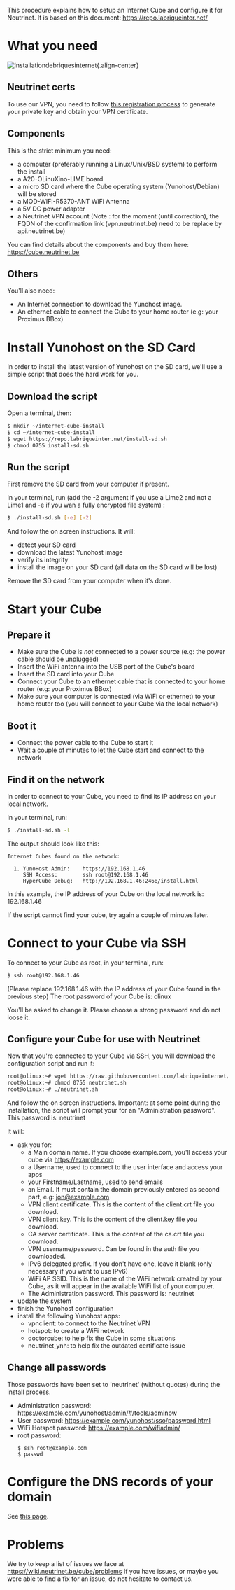 <!-- TITLE: How to install a cube -->

This procedure explains how to setup an Internet Cube and configure it for Neutrinet.
It is based on this document:  https://repo.labriqueinter.net/

# What you need
![Installationdebriquesinternet](/uploads/cube/installationdebriquesinternet.png "Installationdebriquesinternet"){.align-center}

## Neutrinet certs

To use our VPN, you need to follow [this registration process](/vpn/order) to generate your private key and obtain your VPN certificate.

## Components

This is the strict minimum you need:
- a computer (preferably running a Linux/Unix/BSD system) to perform the install
- a A20-OLinuXino-LIME board
- a micro SD card where the Cube operating system (Yunohost/Debian) will be stored
- a MOD-WIFI-R5370-ANT WiFi Antenna
- a 5V DC power adapter
- a Neutrinet VPN account (Note : for the moment (until correction), the FQDN of the confirmation link (vpn.neutrinet.be) need to be replace by api.neutrinet.be)

You can find details about the components and buy them here:
https://cube.neutrinet.be

## Others

You'll also need:
- An Internet connection to download the Yunohost image.
- An ethernet cable to connect the Cube to your home router (e.g: your Proximus BBox)

# Install Yunohost on the SD Card

In order to install the latest version of Yunohost on the SD card, we'll use a simple script that does the hard work for you.

## Download the script

Open a terminal, then:
```bash
$ mkdir ~/internet-cube-install
$ cd ~/internet-cube-install
$ wget https://repo.labriqueinter.net/install-sd.sh
$ chmod 0755 install-sd.sh
```

## Run the script

First remove the SD card from your computer if present.

In your terminal, run (add the -2 argument if you use a Lime2 and not a Lime1 and -e if you wan a fully encrypted file system) :
```bash
$ ./install-sd.sh [-e] [-2]
```
And follow the on screen instructions.
It will:
- detect your SD card
- download the latest Yunohost image
- verify its integrity
- install the image on your SD card (all data on the SD card will be lost)

Remove the SD card from your computer when it's done.

# Start your Cube

## Prepare it

- Make sure the Cube is *not* connected to a power source (e.g: the power cable should be unplugged)
- Insert the WiFi antenna into the USB port of the Cube's board
- Insert the SD card into your Cube
- Connect your Cube to an ethernet cable that is connected to your home router (e.g: your Proximus BBox)
- Make sure your computer is connected (via WiFi or ethernet) to your home router too (you will connect to your Cube via the local network)

## Boot it

- Connect the power cable to the Cube to start it
- Wait a couple of minutes to let the Cube start and connect to the network

## Find it on the network

In order to connect to your Cube, you need to find its IP address on your local network.

In your terminal, run:
```bash
$ ./install-sd.sh -l
```

The output should look like this:
```
Internet Cubes found on the network:

  1. YunoHost Admin:    https://192.168.1.46
     SSH Access:        ssh root@192.168.1.46
     HyperCube Debug:   http://192.168.1.46:2468/install.html
```

In this example, the IP address of your Cube on the local network is:
192.168.1.46

If the script cannot find your cube, try again a couple of minutes later.

# Connect to your Cube via SSH

To connect to your Cube as root, in your terminal, run:
```bash
$ ssh root@192.168.1.46
```
(Please replace 192.168.1.46 with the IP address of your Cube found in the previous step)
The root password of your Cube is:
olinux

You'll be asked to change it. Please choose a strong password and do not loose it.

## Configure your Cube for use with Neutrinet

Now that you're connected to your Cube via SSH, you will download the configuration script and run it:
```bash
root@olinux:~# wget https://raw.githubusercontent.com/labriqueinternet/configuration_scripts/master/neutrinet.sh
root@olinux:~# chmod 0755 neutrinet.sh
root@olinux:~# ./neutrinet.sh
```

And follow the on screen instructions.
Important: at some point during the installation, the script will prompt your for an "Administration password". This password is:
neutrinet

It will:
- ask you for:
  - a Main domain name. If you choose example.com, you'll access your cube via https://example.com
  - a Username, used to connect to the user interface and access your apps
  - your Firstname/Lastname, used to send emails
  - an Email. It must contain the domain previously entered as second part, e.g: jon@example.com
  - VPN client certificate. This is the content of the client.crt file you download.
  - VPN client key. This is the content of the client.key file you download.
  - CA server certificate. This is the content of the ca.crt file you download.
  - VPN username/password. Can be found in the auth file you downloaded.
  - IPv6 delegated prefix. If you don't have one, leave it blank (only necessary if you want to use IPv6)
  - WiFi AP SSID. This is the name of the WiFi network created by your Cube, as it will appear in the available WiFi list of your computer.
  - The Administration password. This password is: neutrinet
- update the system
- finish the Yunohost configuration
- install the following Yunohost apps:
  - vpnclient: to connect to the Neutrinet VPN
  - hotspot: to create a WiFi network
  - doctorcube: to help fix the Cube in some situations
  - neutrinet_ynh: to help fix the outdated certificate issue

## Change all passwords

Those passwords have been set to 'neutrinet' (without quotes) during the install process.

- Administration password: https://example.com/yunohost/admin/#/tools/adminpw
- User password: https://example.com/yunohost/sso/password.html
- WiFi Hotspot password: https://example.com/wifiadmin/
- root password:
  ```
  $ ssh root@example.com
  $ passwd
  ``` 

# Configure the DNS records of your domain

See [this page](dns).

# Problems
We try to keep a list of issues we face at https://wiki.neutrinet.be/cube/problems 
If you have issues, or maybe you were able to find a fix for an issue, do not hesitate to contact us.